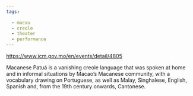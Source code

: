```yaml
---
tags:
  
  - macau
  - creole
  - theater
  - performance
---
```

https://www.icm.gov.mo/en/events/detail/4805

Macanese Patuá is a vanishing creole language that was spoken at home and in informal situations by Macao’s Macanese community, with a vocabulary drawing on Portuguese, as well as Malay, Singhalese, English, Spanish and, from the 19th century onwards, Cantonese.